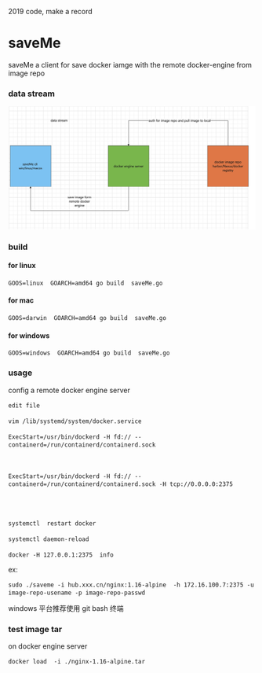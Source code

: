 2019 code, make a record





# saveMe



saveMe a client for save docker iamge   with the    remote  docker-engine  from   image repo







### data stream



![image-20220511112241613](README.assets/image-20220511112241613.png)





###  build



#### for linux

```
GOOS=linux  GOARCH=amd64 go build  saveMe.go
```



#### for mac



```
GOOS=darwin  GOARCH=amd64 go build  saveMe.go
```



#### for windows



```
GOOS=windows  GOARCH=amd64 go build  saveMe.go
```







### usage



config a remote docker engine server



```
edit file

vim /lib/systemd/system/docker.service

ExecStart=/usr/bin/dockerd -H fd:// --containerd=/run/containerd/containerd.sock



ExecStart=/usr/bin/dockerd -H fd:// --containerd=/run/containerd/containerd.sock -H tcp://0.0.0.0:2375




systemctl  restart docker

systemctl daemon-reload

docker -H 127.0.0.1:2375  info
```



ex:

```
sudo ./saveme -i hub.xxx.cn/nginx:1.16-alpine  -h 172.16.100.7:2375 -u image-repo-usename -p image-repo-passwd
```



windows 平台推荐使用 git bash 终端



### test image tar



on docker engine server 

```
docker load  -i ./nginx-1.16-alpine.tar 
```

